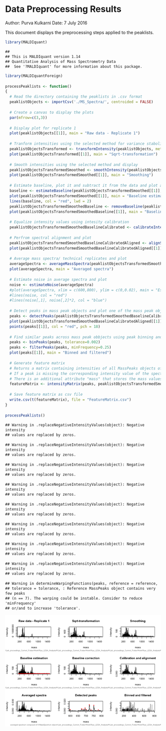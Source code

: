 Data Preprocessing Results
================

Author: Purva Kulkarni Date: 7 July 2016

This document displays the preprocessing steps applied to the peaklists.

``` r
library(MALDIquant)
```

    ## 
    ## This is MALDIquant version 1.14
    ## Quantitative Analysis of Mass Spectrometry Data
    ##  See '?MALDIquant' for more information about this package.

``` r
library(MALDIquantForeign)

processPeaklists <- function()
{
  # Read the directory containing the peaklists in .csv format
  peaklistObjects <- importCsv('./MS_Spectra/', centroided = FALSE)
  
  # Create a canvas to display the plots 
  par(mfrow=c(3,3))

  # Display plot for replicate 1
  plot(peaklistObjects[[1]], main = "Raw data - Replicate 1")
  
  # Tranform intensities using the selected method for variance stabolization and display
  peaklistObjectsTransformed <- transformIntensity(peaklistObjects, method = "sqrt")
  plot(peaklistObjectsTransformed[[1]], main = "Sqrt-transformation")
  
  # Smooth intensities using the selected method and display
  peaklistObjectsTransformedSmoothed <- smoothIntensity(peaklistObjectsTransformed, method = "SavitzkyGolay", halfWindowSize=10)
  plot(peaklistObjectsTransformedSmoothed[[1]], main = "Smoothing")
  
  # Estimate baseline, plot it and subtract it from the data and plot again
  baseline <- estimateBaseline(peaklistObjectsTransformedSmoothed[[1]], method = "TopHat", halfWindowSize=75)
  plot(peaklistObjectsTransformedSmoothed[[1]], main = "Baseline estimation")
  lines(baseline, col = "red", lwd = 2)
  peaklistObjectsTransformedSmoothedBaseline <- removeBaseline(peaklistObjectsTransformedSmoothed, method = "TopHat", halfWindowSize=75)
  plot(peaklistObjectsTransformedSmoothedBaseline[[1]], main = "Baseline correction")
  
  # Equalize intensity values using intesity calibration
  peaklistObjectsTransformedSmoothedBaselineCalibrated <- calibrateIntensity(peaklistObjectsTransformedSmoothedBaseline, method = "TIC")

  # Perfrom spectral alignment and plot
  peaklistObjectsTransformedSmoothedBaselineCalibratedAligned <- alignSpectra(peaklistObjectsTransformedSmoothedBaselineCalibrated, halfWindowSize = 20, SNR = 2, tolerance = 0.02, warpingMethod = "lowess")
  plot(peaklistObjectsTransformedSmoothedBaselineCalibratedAligned[[1]], main = "Calibration and alignment")

  # Average mass spectra/ technical replicates and plot
  averageSpectra <- averageMassSpectra(peaklistObjectsTransformedSmoothedBaselineCalibratedAligned, method = "mean")
  plot(averageSpectra, main = "Averaged spectra")
  
  # Estimate noise in average spectra and plot 
  noise <- estimateNoise(averageSpectra)
  #plot(averageSpectra, xlim = c(600,800), ylim = c(0,0.02), main = "Estimated noise")
  #lines(noise, col = "red")
  #lines(noise[,1], noise[,2]*2, col = "blue")
  
  # Detect peaks in mass peak objects and plot one of the mass peak objects
  peaks <- detectPeaks(peaklistObjectsTransformedSmoothedBaselineCalibratedAligned, method = "MAD", halfWindowSize = 20, SNR = 2)
  plot(peaklistObjectsTransformedSmoothedBaselineCalibratedAligned[[1]], xlim = c(600,800), ylim = c(0,0.02), main = "Detected peaks")
  points(peaks[[1]], col = "red", pch = 18)
  
  # Find similar peaks across mass peak obbjects using peak binning and filter them by removing infrequently occuring peaks
  peaks <- binPeaks(peaks, tolerance=0.002)
  peaks <- filterPeaks(peaks, minFrequency=0.25)
  plot(peaks[[1]], main = "Binned and filtered")
  
  # Generate feature matrix
  # Returns a matrix containing intensities of all MassPeaks objects of peaks
  # If a peak is missing the corresponding intensity value of the spectrum is used. If spectra is missing NA is used instead
  # There is an additional attribute "mass" that stores the mass values.
  featureMatrix <- intensityMatrix(peaks, peaklistObjectsTransformedSmoothedBaselineCalibratedAligned)
  
  # Save feature matrix as csv file
  write.csv(t(featureMatrix), file = "FeatureMatrix.csv")
}

processPeaklists()
```

    ## Warning in .replaceNegativeIntensityValues(object): Negative intensity
    ## values are replaced by zeros.

    ## Warning in .replaceNegativeIntensityValues(object): Negative intensity
    ## values are replaced by zeros.

    ## Warning in .replaceNegativeIntensityValues(object): Negative intensity
    ## values are replaced by zeros.

    ## Warning in .replaceNegativeIntensityValues(object): Negative intensity
    ## values are replaced by zeros.

    ## Warning in .replaceNegativeIntensityValues(object): Negative intensity
    ## values are replaced by zeros.

    ## Warning in .replaceNegativeIntensityValues(object): Negative intensity
    ## values are replaced by zeros.

    ## Warning in .replaceNegativeIntensityValues(object): Negative intensity
    ## values are replaced by zeros.

    ## Warning in .replaceNegativeIntensityValues(object): Negative intensity
    ## values are replaced by zeros.

    ## Warning in determineWarpingFunctions(peaks, reference = reference,
    ## tolerance = tolerance, : Reference MassPeaks object contains very few peaks
    ## (n == 7). The warping could be instable. Consider to reduce 'minFrequency'
    ## or/and to increase 'tolerance'.

![](DataPreprocessingResults_files/figure-markdown_github/unnamed-chunk-1-1.png)
